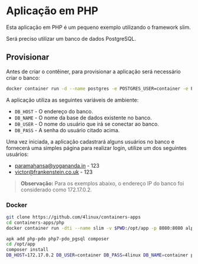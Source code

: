 # Aplicação em PHP

Esta aplicação em PHP é um pequeno exemplo utilizando o framework slim.

Será preciso utilizar um banco de dados PostgreSQL.

## Provisionar

Antes de criar o contêiner, para provisionar a aplicação será necessário criar o banco:

```bash
docker container run -d --name postgres -e POSTGRES_USER=container -e POSTGRES_PASSWORD=4linux -e POSTGRES_DB=container -v dados:/var/lib/postgres postgres:alpine
```

A aplicação utiliza as seguintes variáveis de ambiente:

- `DB_HOST` - O endereço do banco.
- `DB_NAME` - O nome da base de dados existente no banco.
- `DB_USER` - O nome do usuário que irá se conectar ao banco.
- `DB_PASS` - A senha do usuário citado acima.

Uma vez iniciada, a aplicação cadastrará alguns usuários no banco e fornecerá uma simples página para realizar login, utilize um dos seguintes usuários:

- paramahansa@yogananda.in - 123
- victor@frankenstein.co.uk - 123

> **Observação:** Para os exemplos abaixo, o endereço IP do banco foi considerado como 172.17.0.2.

### Docker

```bash
git clone https://github.com/4linux/containers-apps
cd containers-apps/php
docker container run -dti --name slim -v $PWD:/opt/app -p 8080:8080 alpine sh

apk add php-pdo php7-pdo_pgsql composer
cd /opt/app
composer install
DB_HOST=172.17.0.2 DB_USER=container DB_PASS=4linux DB_NAME=container php -S 0.0.0.0:8080
```
